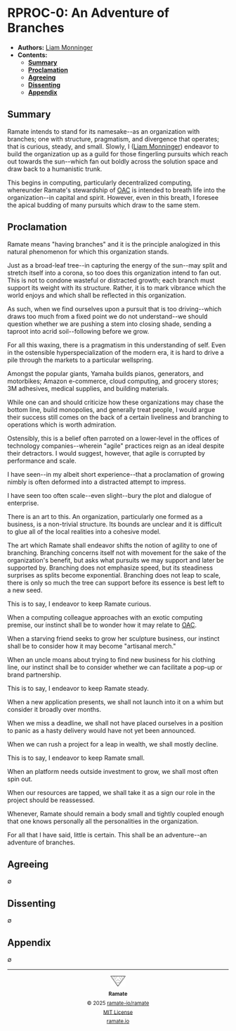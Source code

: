 # RPROC-0: An Adventure of Branches
- **Authors:** [Liam Monninger](mailto:liam@ramate.io)
- **Contents:**
  - **[Summary](#summary)**
  - **[Proclamation](#proclamation)**
  - **[Agreeing](#agreeing)**
  - **[Dissenting](#dissenting)**
  - **[Appendix](#appendix)**

## Summary
Ramate intends to stand for its namesake--as an organization with branches; one with structure, pragmatism, and divergence that operates; that is curious, steady, and small. Slowly, I ([Liam Monninger](mailto:liam@ramate.io)) endeavor to build the organization up as a guild for those fingerling pursuits which reach out towards the sun--which fan out boldly across the solution space and draw back to a humanistic trunk.

This begins in computing, particularly decentralized computing, whereunder Ramate's stewardship of [OAC](https://github.com/ramate-io/oac) is intended to breath life into the organization--in capital and spirit. However, even in this breath, I foresee the apical budding of many pursuits which draw to the same stem.

## Proclamation
Ramate means "having branches" and it is the principle analogized in this natural phenomenon for which this organization stands.

Just as a broad-leaf tree--in capturing the energy of the sun--may split and stretch itself into a corona, so too does this organization intend to fan out. This is not to condone wasteful or distracted growth; each branch must support its weight with its structure. Rather, it is to mark vibrance which the world enjoys and which shall be reflected in this organization.

As such, when we find ourselves upon a pursuit that is too driving--which draws too much from a fixed point we do not understand--we should question whether we are pushing a stem into closing shade, sending a taproot into acrid soil--following before we grow.

For all this waxing, there is a pragmatism in this understanding of self. Even in the ostensible hyperspecialization of the modern era, it is hard to drive a pile through the markets to a particular wellspring.

Amongst the popular giants, Yamaha builds pianos, generators, and motorbikes; Amazon e-commerce, cloud computing, and grocery stores; 3M adhesives, medical supplies, and building materials.

While one can and should criticize how these organizations may chase the bottom line, build monopolies, and generally treat people, I would argue their success still comes on the back of a certain liveliness and branching to operations which is worth admiration.

Ostensibly, this is a belief often parroted on a lower-level in the offices of technology companies--wherein "agile" practices reign as an ideal despite their detractors. I would suggest, however, that agile is corrupted by performance and scale.

I have seen--in my albeit short experience--that a proclamation of growing nimbly is often deformed into a distracted attempt to impress.

I have seen too often scale--even slight--bury the plot and dialogue of enterprise.

There is an art to this. An organization, particularly one formed as a business, is a non-trivial structure. Its bounds are unclear and it is difficult to glue all of the local realities into a cohesive model.

The art which Ramate shall endeavor shifts the notion of agility to one of branching. Branching concerns itself not with movement for the sake of the organization's benefit, but asks what pursuits we may support and later be supported by. Branching does not emphasize speed, but its steadiness surprises as splits become exponential. Branching does not leap to scale, there is only so much the tree can support before its essence is best left to a new seed.

This is to say, I endeavor to keep Ramate curious.

When a computing colleague approaches with an exotic computing premise, our instinct shall be to wonder how it may relate to [OAC](https://github.com/ramate-io/oac).

When a starving friend seeks to grow her sculpture business, our instinct shall be to consider how it may become "artisanal merch."

When an uncle moans about trying to find new business for his clothing line, our instinct shall be to consider whether we can facilitate a pop-up or brand partnership.

This is to say, I endeavor to keep Ramate steady.

When a new application presents, we shall not launch into it on a whim but consider it broadly over months.

When we miss a deadline, we shall not have placed ourselves in a position to panic as a hasty delivery would have not yet been announced.

When we can rush a project for a leap in wealth, we shall mostly decline.

This is to say, I endeavor to keep Ramate small.

When an platform needs outside investment to grow, we shall most often spin out.

When our resources are tapped, we shall take it as a sign our role in the project should be reassessed.

Whenever, Ramate should remain a body small and tightly coupled enough that one knows personally all the personalities in the organization.

For all that I have said, little is certain. This shall be an adventure--an adventure of branches.

## Agreeing
$\emptyset$

## Dissenting
$\emptyset$

## Appendix
$\emptyset$

<!--RAMATE FOOTER: DO NOT REMOVE THIS LINE-->
---

<div align="center">
  <a href="https://github.com/ramate-io/oac">
    <picture>
      <source srcset="/assets/ramate-inverted-transparent.png" media="(prefers-color-scheme: dark)">
      <img height="24" src="/assets/ramate-transparent.png" alt="Ramate"/>
    </picture>
  </a>
  <br/>
  <sub>
    <b>Ramate</b>
    <br/>
    &copy; 2025 <a href="https://github.com/ramate-io/ramate">ramate-io/ramate</a>
    <br/>
    <a href="https://github.com/ramate-io/ramate/blob/main/LICENSE">MIT License</a>
    <br/>
    <a href="https://www.ramate.io">ramate.io</a>
  </sub>
</div>
